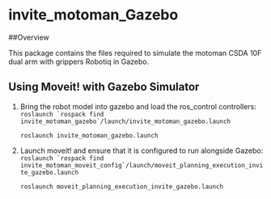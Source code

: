 # invite_motoman_Gazebo

##Overview

This package contains the files required to simulate the motoman CSDA 10F dual arm with grippers 
Robotiq in Gazebo. 




## Using Moveit! with Gazebo Simulator

1. Bring the robot model into gazebo and load the ros_control controllers:
   ```roslaunch `rospack find invite_motoman_gazebo`/launch/invite_motoman_gazebo.launch``` 
   
   ```roslaunch invite_motoman_gazebo.launch```

2. Launch moveit! and ensure that it is configured to run alongside Gazebo:
    ```roslaunch `rospack find invite_motoman_moveit_config`/launch/moveit_planning_execution_invite_gazebo.launch``` 
    
    ```roslaunch moveit_planning_execution_invite_gazebo.launch``` 
